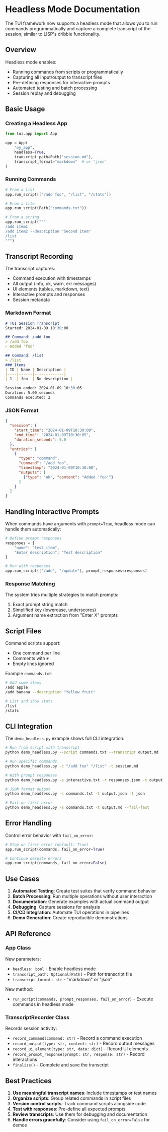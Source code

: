 # Headless Mode Documentation

The TUI framework now supports a headless mode that allows you to run commands programmatically and capture a complete transcript of the session, similar to LISP's dribble functionality.

## Overview

Headless mode enables:
- Running commands from scripts or programmatically
- Capturing all input/output to transcript files
- Pre-defining responses for interactive prompts
- Automated testing and batch processing
- Session replay and debugging

## Basic Usage

### Creating a Headless App

```python
from tui.app import App

app = App(
    "my_app",
    headless=True,
    transcript_path=Path("session.md"),
    transcript_format="markdown"  # or "json"
)
```

### Running Commands

```python
# From a list
app.run_script(["/add foo", "/list", "/stats"])

# From a file
app.run_script(Path("commands.txt"))

# From a string
app.run_script("""
/add item1
/add item2 --description "Second item"
/list
""")
```

## Transcript Recording

The transcript captures:
- Command execution with timestamps
- All output (info, ok, warn, err messages)
- UI elements (tables, markdown, text)
- Interactive prompts and responses
- Session metadata

### Markdown Format

```markdown
# TUI Session Transcript
Started: 2024-01-09 10:30:00

## Command: /add foo
> /add foo
✓ Added 'foo'

## Command: /list
> /list
### Items
| ID | Name | Description |
|----|------|-------------|
| 1  | foo  | No description |

Session ended: 2024-01-09 10:30:05
Duration: 5.00 seconds
Commands executed: 2
```

### JSON Format

```json
{
  "session": {
    "start_time": "2024-01-09T10:30:00",
    "end_time": "2024-01-09T10:30:05",
    "duration_seconds": 5.0
  },
  "entries": [
    {
      "type": "command",
      "command": "/add foo",
      "timestamp": "2024-01-09T10:30:00",
      "outputs": [
        {"type": "ok", "content": "Added 'foo'"}
      ]
    }
  ]
}
```

## Handling Interactive Prompts

When commands have arguments with `prompt=True`, headless mode can handle them automatically:

```python
# Define prompt responses
responses = {
    "name": "test_item",
    "Enter description": "Test description"
}

# Run with responses
app.run_script(["/add", "/update"], prompt_responses=responses)
```

### Response Matching

The system tries multiple strategies to match prompts:
1. Exact prompt string match
2. Simplified key (lowercase, underscores)
3. Argument name extraction from "Enter X" prompts

## Script Files

Command scripts support:
- One command per line
- Comments with `#`
- Empty lines ignored

Example `commands.txt`:
```bash
# Add some items
/add apple
/add banana --description "Yellow fruit"

# List and show stats
/list
/stats
```

## CLI Integration

The `demo_headless.py` example shows full CLI integration:

```bash
# Run from script with transcript
python demo_headless.py --script commands.txt --transcript output.md

# Run specific commands
python demo_headless.py -c "/add foo" "/list" -t session.md

# With prompt responses
python demo_headless.py -s interactive.txt -r responses.json -t output.md

# JSON format output
python demo_headless.py -s commands.txt -t output.json -f json

# Fail on first error
python demo_headless.py -s commands.txt -t output.md --fail-fast
```

## Error Handling

Control error behavior with `fail_on_error`:

```python
# Stop on first error (default: True)
app.run_script(commands, fail_on_error=True)

# Continue despite errors
app.run_script(commands, fail_on_error=False)
```

## Use Cases

1. **Automated Testing**: Create test suites that verify command behavior
2. **Batch Processing**: Run multiple operations without user interaction
3. **Documentation**: Generate examples with actual command output
4. **Debugging**: Capture sessions for analysis
5. **CI/CD Integration**: Automate TUI operations in pipelines
6. **Demo Generation**: Create reproducible demonstrations

## API Reference

### App Class

New parameters:
- `headless: bool` - Enable headless mode
- `transcript_path: Optional[Path]` - Path for transcript file
- `transcript_format: str` - "markdown" or "json"

New method:
- `run_script(commands, prompt_responses, fail_on_error)` - Execute commands in headless mode

### TranscriptRecorder Class

Records session activity:
- `record_command(command: str)` - Record a command execution
- `record_output(type: str, content: str)` - Record output messages
- `record_ui_element(type: str, data: dict)` - Record UI elements
- `record_prompt_response(prompt: str, response: str)` - Record interactions
- `finalize()` - Complete and save the transcript

## Best Practices

1. **Use meaningful transcript names**: Include timestamps or test names
2. **Organize scripts**: Group related commands in script files
3. **Version control scripts**: Track command scripts alongside code
4. **Test with responses**: Pre-define all expected prompts
5. **Review transcripts**: Use them for debugging and documentation
6. **Handle errors gracefully**: Consider using `fail_on_error=False` for demos